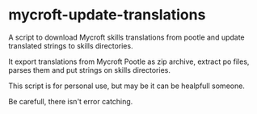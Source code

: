 # mycroft-update-translations
A script to download Mycroft skills translations from pootle and update translated strings to skills directories.

It export translations from Mycroft Pootle as zip archive, extract po files, parses them and put strings on skills directories.

This script is for personal use, but may be it can be healpfull someone.

Be carefull, there isn't error catching.
